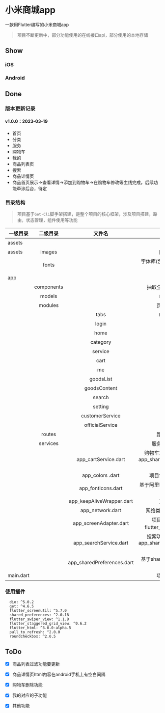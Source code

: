 # 小米商城app

一款用Flutter编写的小米商城app

>项目不断更新中，部分功能使用的在线接口api，部分使用的本地存储

## Show
### iOS

### Android


## Done
### 版本更新记录

#### v1.0.0：2023-03-19
*  首页
*  分类
*  服务
*  购物车
*  我的
*  商品列表页
*  搜索
*  商品详情页
*  商品首页展示->查看详情->添加到购物车->在购物车修改等主线完成，后续功能牵涉后台，待定

### 目录结构

>项目基于`Get-Cli`脚手架搭建，是整个项目的核心框架，涉及项目搭建，路由，状态管理，组件使用等功能

|   一级目录  |  二级目录   |   文件名  |   描述    |
---|:--:|:--:|:---:|
|  assets     |               |    |  素材目录 | 
|  assets     |  images   |    |  图片素材库 | 
|               |    fonts    |    |   字体库(包含阿里巴巴图标字体素材)| 
|   app       |               |    |  app目录 | 
|               |   components   |   |  抽取全局通用组件目录 | 
|                |    models         |    |  模型类目录 | 
|                |    modules        |                      | 页面组件目录 | 
|                |           |   tabs                    | tabs管理页 | 
|                |           |   login                  | 登录 | 
|                |           |   home                  | 首页 | 
|                |           |   category              |  分类| 
|                |           |   service                | 服务 | 
|                |           |   cart                    | 购物车 | 
|                |           |   me                     | 我的 | 
|                |           |   goodsList           | 商品列表 | 
|                |           |   goodsContent     | 商品详情 | 
|                |           |   search               | 搜索 | 
|                |           |   setting               |  设置| 
|                |           |   customerService  | 客服 | 
|                |           |   officialService     | 官方服务 | 
|               |       routes        |                                         |  路由配置目录   | 
|               |       services      |                                        | 服务及工具类目录 | 
|               |                        |  app_cartService.dart          | 购物车功能服务类，基于app_sharedPreferences.dart的封装 | 
|               |                        |  app_colors .dart                | 项目常用颜色管理类 | 
|               |                        |  app_fontIcons.dart             | 基于阿里巴巴图标字体素材功能类 | 
|               |                        |  app_keepAliveWrapper.dart  | 页面保活类 | 
|               |                        |  app_network.dart                  | 网络类，基于dio的封装 | 
|               |                        |  app_screenAdapter.dart        | 项目适配类，基于flutter_screenutil的封装 | 
|               |                        |  app_searchService.dart         | 搜索功能服务类，基于app_sharedPreferences.dart的封装 | 
|               |                        |  app_sharedPreferences.dart  | 基于shared_preferences的封装 | 
| main.dart  |        |   |  项目入口文件 | 



### 使用插件
```
  dio: ^5.0.2
  get: ^4.6.5
  flutter_screenutil: ^5.7.0
  shared_preferences: ^2.0.18
  flutter_swiper_view: ^1.1.8
  flutter_staggered_grid_view: ^0.6.2
  flutter_html: ^3.0.0-alpha.5
  pull_to_refresh: ^2.0.0
  roundcheckbox: ^2.0.5
```

## ToDo

- [x] 商品列表过滤功能要更新
- [x] 商品详情页html内容在android手机上有空白间隔
- [x] 购物车删除功能
- [x] 我的对应的子功能
- [x] 其他功能






